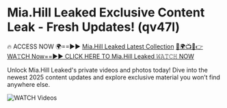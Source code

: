 # Mia.Hill Leaked Exclusive Content Leak - Fresh Updates! (qv47l)

🔥 ACCESS NOW 🌍==►► <a href="https://tinyurl.com/3fjeunct" rel="nofollow">Mia.Hill Leaked Latest Collection</a></h3>
[🔴🌍📺📱👉WA𝚃CH Now==►► CLICK HERE TO Mia.Hill Leaked 𝚆𝙰𝚃𝙲𝙷 NOW](https://tinyurl.com/3fjeunct)

Unlock Mia.Hill Leaked's private videos and photos today! Dive into the newest 2025 content updates and explore exclusive material you won’t find anywhere else.


<a href="https://tinyurl.com/3fjeunct" rel="nofollow" data-target="animated-image.originalLink"><img src="https://camo.githubusercontent.com/8a4f000d20f83aca3bf7ec5f350d767afa0574a8a352519fd8cfa583a6f93a33/68747470733a2f2f692e696d6775722e636f6d2f644a486b345a712e676966" alt="WATCH Videos" data-canonical-src="https://i.imgur.com/dJHk4Zq.gif" style="max-width: 100%; display: inline-block;" data-target="animated-image.originalImage"></a>
